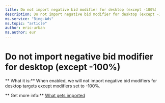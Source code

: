 ```yaml
---
title: Do not import negative bid modifier for desktop (except -100%)
description: Do not import negative bid modifier for desktop (except -100%)
ms.service: "Bing-Ads"
ms.topic: "article"
author: eric-urban
ms.author: eur
---
```


# Do not import negative bid modifier for desktop (except -100%)

**      What it is:**     When enabled, we will not import negative bid modifiers for desktop targets except modifiers set to -100%.

**      Get more info:**     [What gets imported](../hlp_BA_CONC_ImportWhatInfo.md)


